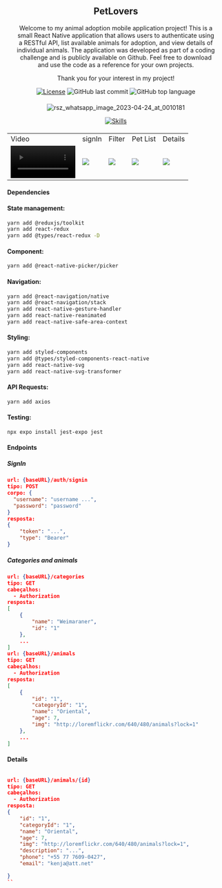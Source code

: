 <div align="center" style="margin: 20px; text-align: center">

## PetLovers

 <p>Welcome to my animal adoption mobile application project! This is a small React Native application that allows users to authenticate using a RESTful API, list available animals for adoption, and view details of individual animals. The application was developed as part of a coding challenge and is publicly available on Github. Feel free to download and use the code as a reference for your own projects. 
</p>
<p>Thank you for your interest in my project!</p>
 





 [![License](http://img.shields.io/:license-mit-blue.svg?style=flat-square)](https://github.com/BinaryLeo/react_native_petlover/blob/main/LICENSE)
  ![GitHub last commit](https://img.shields.io/github/last-commit/BinaryLeo/react_native_petlover?style=flat-square)
  ![GitHub top language](https://img.shields.io/github/languages/top/BinaryLeo/react_native_petlover?style=flat-square)
</div>
<div align="center" style="margin: 20px; text-align: center">

![rsz_whatsapp_image_2023-04-24_at_0010181](https://user-images.githubusercontent.com/72607039/233893123-a8a80eec-5520-4002-95ee-d2384951480e.jpg)
 
[![Skills](https://skillicons.dev/icons?i=react,ts,vscode,styledcomponents,redux,figma,&perline=6)](/BinaryLeo/react_native_petlover)
</div>

<table>
  <tr>
    <td>Video</td>
    <td>signIn</td>
    <td>Filter</td>
    <td>Pet List</td>
    <td>Details</td>
  </tr>
  <tr>
   <td><video src='https://user-images.githubusercontent.com/72607039/233896766-2b0155a2-87b0-4a74-b10e-678e83d6ba7c.mp4' width=150/></td>
    <td><img src="https://user-images.githubusercontent.com/72607039/233894829-39fca866-36ce-4a53-897b-397201069bc9.jpeg"></td>
    <td><img src="https://user-images.githubusercontent.com/72607039/233894256-0cf2e5cb-4bad-43a8-b04c-e98a346f2d30.jpeg"></td>
    <td><img src="https://user-images.githubusercontent.com/72607039/233894290-76ec1c88-4d8f-4c43-86de-aadc77d3040b.jpeg"></td>
    <td><img src="https://user-images.githubusercontent.com/72607039/233894197-5c8026b9-47ea-4adb-a351-5162d5c1c9ee.jpeg"></td>
    



  </tr>
</table>



#### Dependencies

#### State management:

```bash
yarn add @reduxjs/toolkit
yarn add react-redux
yarn add @types/react-redux -D
```

#### Component:

```bash
yarn add @react-native-picker/picker
```
#### Navigation:

```bash
yarn add @react-navigation/native
yarn add @react-navigation/stack
yarn add react-native-gesture-handler
yarn add react-native-reanimated
yarn add react-native-safe-area-context
```

#### Styling:

```bash
yarn add styled-components
yarn add @types/styled-components-react-native
yarn add react-native-svg
yarn add react-native-svg-transformer

```

#### API Requests:

```bash
yarn add axios
```


#### Testing:

```bash
npx expo install jest-expo jest
```


#### Endpoints

##### SignIn

```json
url: {baseURL}/auth/signin
tipo: POST
corpo: {
  "username": "username ...",
  "password": "password"
}
resposta:
{
    "token": "...",
    "type": "Bearer"
}
```

##### Categories and animals

```json
url: {baseURL}/categories
tipo: GET
cabeçalhos:
  - Authorization
resposta:
[
    {
        "name": "Weimaraner",
        "id": "1"
    },
    ...
]
url: {baseURL}/animals
tipo: GET
cabeçalhos:
  - Authorization
resposta:
[
    {
        "id": "1",
        "categoryId": "1",
        "name": "Oriental",
        "age": 7,
        "img": "http://loremflickr.com/640/480/animals?lock=1"
    },
    ...
]

```

#### Details
```json

url: {baseURL}/animals/{id}
tipo: GET
cabeçalhos:
  - Authorization
resposta:
{
    "id": "1",
    "categoryId": "1",
    "name": "Oriental",
    "age": 7,
    "img": "http://loremflickr.com/640/480/animals?lock=1",
    "description": "...",
    "phone": "+55 77 7609-0427",
    "email": "kenja@att.net"

} 
``
